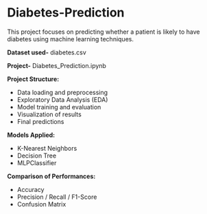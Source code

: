 # Diabetes-Prediction
This project focuses on predicting whether a patient is likely to have diabetes using machine learning techniques. 

**Dataset used-** diabetes.csv

**Project-** Diabetes_Prediction.ipynb

**Project Structure:**

- Data loading and preprocessing
- Exploratory Data Analysis (EDA)
- Model training and evaluation
- Visualization of results
- Final predictions

**Models Applied:**

- K-Nearest Neighbors
- Decision Tree
- MLPClassifier

**Comparison of Performances:**

- Accuracy
- Precision / Recall / F1-Score
- Confusion Matrix

